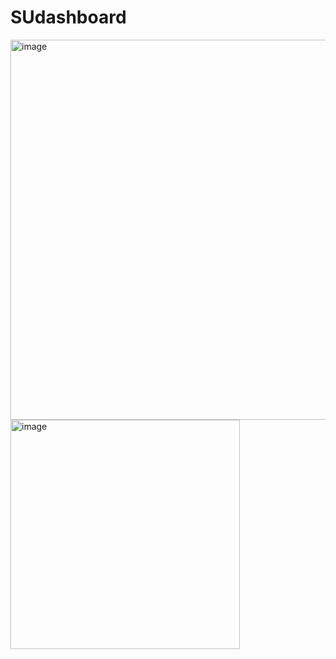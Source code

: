 # SUdashboard

<img width="608" alt="image" src="https://github.com/user-attachments/assets/48696a22-9643-4037-b020-fdb779afe3b4" />
<img width="367" alt="image" src="https://github.com/user-attachments/assets/1598b74e-fcf6-4980-8ceb-64e180cb24c0" />
